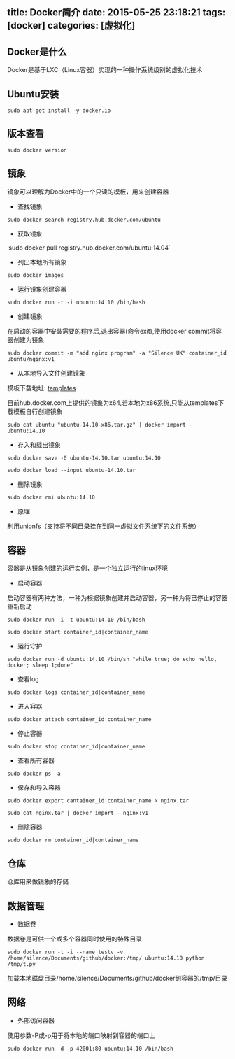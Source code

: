 title: Docker简介
date: 2015-05-25 23:18:21
tags: [docker]
categories: [虚拟化]
---

## Docker是什么 ##

Docker是基于LXC（Linux容器）实现的一种操作系统级别的虚拟化技术 

## Ubuntu安装 ##

`sudo apt-get install -y docker.io`

## 版本查看 ##

`sudo docker version`        

## 镜象 ##

镜象可以理解为Docker中的一个只读的模板，用来创建容器

+  查找镜象

`sudo docker search registry.hub.docker.com/ubuntu`

+  获取镜象

‵sudo docker pull registry.hub.docker.com/ubuntu:14.04`

+ 列出本地所有镜象

`sudo docker images`

+ 运行镜象创建容器

`sudo docker run -t -i ubuntu:14.10 /bin/bash`

+ 创建镜象

在启动的容器中安装需要的程序后,退出容器(命令exit),使用docker commit将容器创建为镜象

`sudo docker commit -m "add nginx program" -a "Silence UK" container_id ubuntu/nginx:v1`

+ 从本地导入文件创建镜象

模板下载地址: [templates](http://openvz.org/Download/template/precreated)

目前hub.docker.com上提供的镜象为x64,若本地为x86系统,只能从templates下载模板自行创建镜象

`sudo cat ubuntu "ubuntu-14.10-x86.tar.gz" | docker import - ubuntu:14.10`

+ 存入和载出镜象

`sudo docker save -0 ubuntu-14.10.tar ubuntu:14.10`

`sudo docker load --input ubuntu-14.10.tar `

+ 删除镜象

`sudo docker rmi ubuntu:14.10`

+ 原理

利用unionfs（支持将不同目录挂在到同一虚拟文件系统下的文件系统）



## 容器 ##

容器是从镜象创建的运行实例，是一个独立运行的linux环境

+ 启动容器

启动容器有两种方法，一种为根据镜象创建并启动容器，另一种为将已停止的容器重新启动

`sudo docker run -i -t ubuntu:14.10 /bin/bash`

`sudo docker start container_id|container_name`

+ 运行守护

`sudo docker run -d ubuntu:14.10 /bin/sh "while true; do echo hello, docker; sleep 1;done"`

+ 查看log

`sudo docker logs container_id|container_name`

+ 进入容器

`sudo docker attach container_id|container_name`

+ 停止容器

`sudo docker stop container_id|container_name`

+ 查看所有容器

`sudo docker ps -a`

+ 保存和导入容器

`sudo docker export cantainer_id|container_name > nginx.tar`

`sudo cat nginx.tar | docker import - nginx:v1`

+ 删除容器

`sudo docker rm container_id|container_name`


## 仓库 ##

仓库用来做镜象的存储


## 数据管理 ##

+ 数据卷

数据卷是可供一个或多个容器同时使用的特殊目录

`sudo docker run -t -i --name testv -v /home/silence/Documents/github/docker:/tmp/ ubuntu:14.10 python /tmp/t.py`

加载本地磁盘目录/home/silence/Documents/github/docker到容器的/tmp/目录

## 网络 ##

+ 外部访问容器

使用参数-P或-p用于将本地的端口映射到容器的端口上

`sudo docker run -d -p 42001:80 ubuntu:14.10 /bin/bash`


